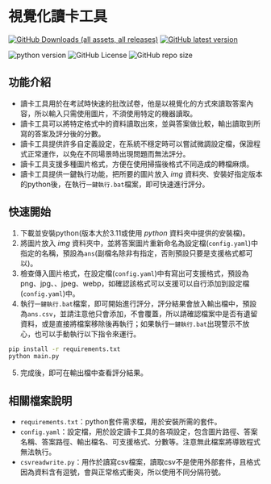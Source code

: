 # 視覺化讀卡工具


[![GitHub Downloads (all assets, all releases)](https://img.shields.io/github/downloads/sunflower519sf/correct_exam/total?style=plastic&logo=github)](https://github.com/sunflower519sf/correct_exam/releases/latest)
[![GitHub latest version](https://img.shields.io/github/release/sunflower519sf/correct_exam?style=plastic&logo=github)](https://github.com/sunflower519sf/correct_exam/releases/latest)

![python version](https://img.shields.io/badge/python-3.11%2B-important?style=plastic&logo=python)
![GitHub License](https://img.shields.io/github/license/sunflower519sf/correct_exam?style=plastic)
![GitHub repo size](https://img.shields.io/github/repo-size/sunflower519sf/correct_exam?style=plastic)


## 功能介紹
- 讀卡工具用於在考試時快速的批改試卷，他是以視覺化的方式來讀取答案內容，所以輸入只需使用圖片，不須使用特定的機器讀取。
- 讀卡工具可以將特定格式中的資料讀取出來，並與答案做比較，輸出讀取到所寫的答案及評分後的分數。
- 讀卡工具提供許多自定義設定，在系統不穩定時可以嘗試微調設定檔，保證程式正常運作，以免在不同場景時出現問題而無法評分。
- 讀卡工具支援多種圖片格式，方便在使用掃描後格式不同造成的轉檔麻煩。
- 讀卡工具提供一鍵執行功能，把所要的圖片放入 *img* 資料夾、安裝好指定版本的python後，在執行`一鍵執行.bat`檔案，即可快速進行評分。

## 快速開始

1. 下載並安裝python(版本大於3.11或使用 *python* 資料夾中提供的安裝檔)。
2. 將圖片放入 *img* 資料夾中，並將答案圖片重新命名為設定檔(`config.yaml`)中指定的名稱，預設為`ans`(副檔名除非有指定，否則預設只要是支援格式都可以)。
3. 檢查傳入圖片格式，在設定檔(`config.yaml`)中有寫出可支援格式，預設為png、jpg、、jpeg、webp，如確認該格式可以支援可以自行添加到設定檔(`config.yaml`)中。
4. 執行`一鍵執行.bat`檔案，即可開始進行評分，評分結果會放入輸出檔中，預設為`ans.csv`，並請注意他只會添加，不會覆蓋，所以請確認檔案中是否有遺留資料，或是直接將檔案移除後再執行；如果執行`一鍵執行.bat`出現警示不放心，也可以手動執行以下指令來運行。
```bash
pip install -r requirements.txt
python main.py
```
5. 完成後，即可在輸出檔中查看評分結果。

## 相關檔案說明

- `requirements.txt`：python套件需求檔，用於安裝所需的套件。
- `config.yaml`：設定檔，用於設定讀卡工具的各項設定，包含圖片路徑、答案名稱、答案路徑、輸出檔名、可支援格式、分數等。注意無此檔案將導致程式無法執行。
- `csvreadwrite.py`：用作於讀寫csv檔案，讀取csv不是使用外部套件，且格式因為資料含有逗號，會與正常格式衝突，所以使用不同分隔符號。

